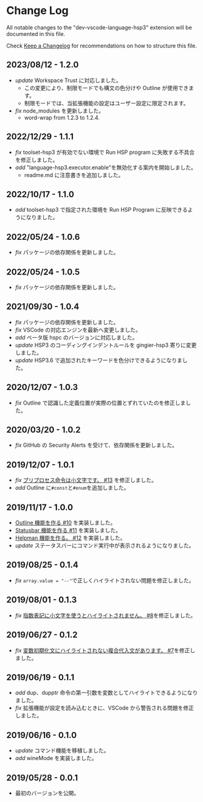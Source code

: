 # Change Log

All notable changes to the "dev-vscode-language-hsp3" extension will be documented in this file.

Check [Keep a Changelog](http://keepachangelog.com/) for recommendations on how to structure this file.

## 2023/08/12 - 1.2.0

- _update_ Workspace Trust に対応しました。
  - この変更により、制限モードでも構文の色分けや Outline が使用できます。
  - 制限モードでは、当拡張機能の設定はユーザー設定に限定されます。
- _fix_ node_modules を更新しました。
  - word-wrap from 1.2.3 to 1.2.4.

## 2022/12/29 - 1.1.1

- _fix_ toolset-hsp3 が有効でない環境で Run HSP program に失敗する不具合を修正しました。
- _add_ "language-hsp3.executor.enable"を無効化する案内を開始しました。
  - readme.md に注意書きを追加しました。

## 2022/10/17 - 1.1.0

- _add_ toolset-hsp3 で指定された環境を Run HSP Program に反映できるようになりました。

## 2022/05/24 - 1.0.6

- _fix_ パッケージの依存関係を更新しました。

## 2022/05/24 - 1.0.5

- _fix_ パッケージの依存関係を更新しました。

## 2021/09/30 - 1.0.4

- _fix_ パッケージの依存関係を更新しました。
- _fix_ VSCode の対応エンジンを最新へ変更しました。
- _add_ ベータ版 hspc のバージョンに対応しました。
- _update_ HSP3 のコーディングインデントルールを gingier-hsp3 寄りに変更しました。
- _update_ HSP3.6 で追加されたキーワードを色分けできるようになりました。

## 2020/12/07 - 1.0.3

- _fix_ Outline で認識した定義位置が実際の位置とずれていたのを修正しました。

## 2020/03/20 - 1.0.2

- _fix_ GitHub の Security Alerts を受けて、依存関係を更新しました。

## 2019/12/07 - 1.0.1

- _fix_ [プリプロセス命令は小文字です。 #13](https://github.com/honobonosun/vscode-language-hsp3/issues/13) を修正しました。
- _add_ Outline に`#const`と`#enum`を追加しました。

## 2019/11/17 - 1.0.0

- [Outline 機能を作る #10](https://github.com/honobonosun/vscode-language-hsp3/issues/10) を実装しました。
- [Statusbar 機能を作る #11](https://github.com/honobonosun/vscode-language-hsp3/issues/11) を実装しました。
- [Helpman 機能を作る。 #12](https://github.com/honobonosun/vscode-language-hsp3/issues/12) を実装しました。
- _update_ ステータスバーにコマンド実行中が表示されるようになりました。

## 2019/08/25 - 0.1.4

- _fix_ `array.value = "--"`で正しくハイライトされない問題を修正しました。

## 2019/08/01 - 0.1.3

- _fix_ [指数表記に小文字を使うとハイライトされません。 #8](https://github.com/honobonosun/vscode-language-hsp3/issues/8)を修正しました。

## 2019/06/27 - 0.1.2

- _fix_ [変数初期化文にハイライトされない複合代入文があります。 #7](https://github.com/honobonosun/vscode-language-hsp3/issues/7)を修正しました。

## 2019/06/19 - 0.1.1

- _add_ dup、dupptr 命令の第一引数を変数としてハイライトできるようになりました。
- _fix_ 拡張機能が設定を読み込むときに、VSCode から警告される問題を修正しました。

## 2019/06/16 - 0.1.0

- _update_ コマンド機能を移植しました。
- _add_ wineMode を実装しました。

## 2019/05/28 - 0.0.1

- 最初のバージョンを公開。
